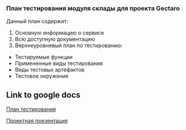 ### План тестирования модуля склады для проекта Gectaro
Данный план содержит:
1. Основную информацию о сервисе 
2. Всю доступную документацию
3. Верхнеуровневый план по тестированию:
- Тестируемые функции
- Примененные виды тестирования
- Виды тестовых артефактов 
- Тестовое окружение


## Link to google docs

[План тестирования](https://docs.google.com/document/d/120aCcGoJaSHojNDuaaBXzmKvk0BQqSXqpMS31AZuynM/edit?usp=drive_link)

[Проектная презентация](https://docs.google.com/presentation/d/1Amd4h78evoxxb9jA3L3tCfPyBz5W3KRH0ri9DUIub-M/edit?usp=drive_link)

